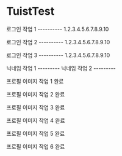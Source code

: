 # TuistTest

로그인 작업 1 ----------
1.2.3.4.5.6.7.8.9.10

로그인 작업 2 ----------
1.2.3.4.5.6.7.8.9.10

로그인 작업 3 ----------
1.2.3.4.5.6.7.8.9.10

닉네임 작업 1 ---------
닉네임 작업 2 ---------

프로필 이미지 작업 1 완료

프로필 이미지 작업 2 완료

프로필 이미지 작업 3 완료

프로필 이미지 작업 4 완료

프로필 이미지 작업 5 완료

프로필 이미지 작업 6 완료 
